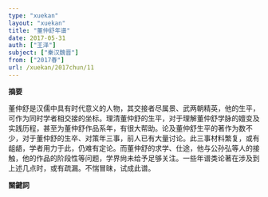 ```yaml
---
type: "xuekan"
layout: "xuekan"
title: "董仲舒年谱"
date: 2017-05-31
auth: ["王泽"]
subject: ["秦汉魏晋"]
from: ["2017春"]
url: /xuekan/2017chun/11
---
```


**摘要**

董仲舒是汉儒中具有时代意义的人物，其交接者尽属景、武两朝精英，他的生平，可作为同时学者相交接的坐标。理清董仲舒的生平，对于理解董仲舒学脉的嬗变及实践历程，甚至为董仲舒作品系年，有很大帮助。论及董仲舒生平的著作为数不少，对于董仲舒的生卒、对策年三事，前人已有大量讨论。此三事材料繁复，或有龃龉，学者用力于此，仍难有定论。而董仲舒的求学、仕途，他与公孙弘等人的接触，他的作品的阶段性等问题，学界尙未给予足够关注。一些年谱类论著在涉及到上述几点时，或有疏漏。不惴冒昧，试成此谱。

**關鍵詞**
